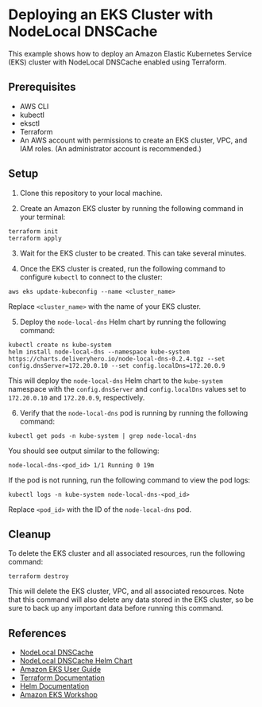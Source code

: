 # Deploying an EKS Cluster with NodeLocal DNSCache

This example shows how to deploy an Amazon Elastic Kubernetes Service (EKS) cluster with NodeLocal DNSCache enabled using Terraform.

## Prerequisites

- AWS CLI
- kubectl
- eksctl
- Terraform
- An AWS account with permissions to create an EKS cluster, VPC, and IAM roles. (An administrator account is recommended.)

## Setup

1. Clone this repository to your local machine.

2. Create an Amazon EKS cluster by running the following command in your terminal:

```
terraform init
terraform apply
```


3. Wait for the EKS cluster to be created. This can take several minutes.

4. Once the EKS cluster is created, run the following command to configure `kubectl` to connect to the cluster:

```
aws eks update-kubeconfig --name <cluster_name>
```

Replace `<cluster_name>` with the name of your EKS cluster.

5. Deploy the `node-local-dns` Helm chart by running the following command:

```
kubectl create ns kube-system
helm install node-local-dns --namespace kube-system https://charts.deliveryhero.io/node-local-dns-0.2.4.tgz --set config.dnsServer=172.20.0.10 --set config.localDns=172.20.0.9
```

This will deploy the `node-local-dns` Helm chart to the `kube-system` namespace with the `config.dnsServer` and `config.localDns` values set to `172.20.0.10` and `172.20.0.9`, respectively.

6. Verify that the `node-local-dns` pod is running by running the following command:

```
kubectl get pods -n kube-system | grep node-local-dns
```

You should see output similar to the following:

```
node-local-dns-<pod_id> 1/1 Running 0 19m
```

If the pod is not running, run the following command to view the pod logs:

```
kubectl logs -n kube-system node-local-dns-<pod_id>
```

Replace `<pod_id>` with the ID of the `node-local-dns` pod.

## Cleanup

To delete the EKS cluster and all associated resources, run the following command:

```
terraform destroy
```

This will delete the EKS cluster, VPC, and all associated resources. Note that this command will also delete any data stored in the EKS cluster, so be sure to back up any important data before running this command.

## References

- [NodeLocal DNSCache](https://kubernetes.io/docs/tasks/administer-cluster/nodelocaldns/)
- [NodeLocal DNSCache Helm Chart](https://github.com/deliveryhero/helm-charts/tree/master/stable/node-local-dns)
- [Amazon EKS User Guide](https://docs.aws.amazon.com/eks/latest/userguide/what-is-eks.html)
- [Terraform Documentation](https://www.terraform.io/docs/index.html)
- [Helm Documentation](https://helm.sh/docs/)
- [Amazon EKS Workshop](https://www.eksworkshop.com/)